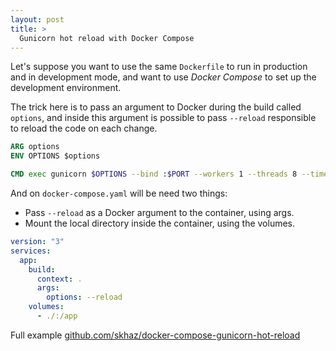 ```yaml
---
layout: post
title: >
  Gunicorn hot reload with Docker Compose
---
```


Let's suppose you want to use the same `Dockerfile` to run in production and in development mode, and want to use _Docker Compose_ to set up the development environment.

The trick here is to pass an argument to Docker during the build called `options`, and inside this argument is possible to pass `--reload` responsible to reload the code on each change.

```dockerfile
ARG options
ENV OPTIONS $options

CMD exec gunicorn $OPTIONS --bind :$PORT --workers 1 --threads 8 --timeout 0 main:app
```

And on `docker-compose.yaml` will be need two things:

- Pass `--reload` as a Docker argument to the container, using args.
- Mount the local directory inside the container, using the volumes.

```yaml
version: "3"
services:
  app:
    build:
      context: .
      args:
        options: --reload
    volumes:
      - ./:/app
```

Full example [github.com/skhaz/docker-compose-gunicorn-hot-reload](https://github.com/skhaz/docker-compose-gunicorn-hot-reload)
